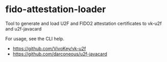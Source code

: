 # fido-attestation-loader

Tool to generate and load U2F and FIDO2 attestation certificates to vk-u2f and u2f-javacard

For usage, see the CLI help.

- https://github.com/VivoKey/vk-u2f
- https://github.com/darconeous/u2f-javacard
